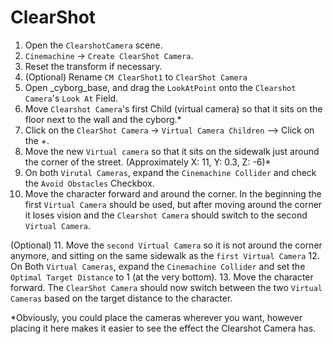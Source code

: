 # ClearShot
1. Open the `ClearshotCamera` scene.
2. `Cinemachine` -> `Create ClearShot Camera`.
3. Reset the transform if necessary.
4. (Optional) Rename `CM ClearShot1` to `ClearShot Camera`
5. Open _cyborg_base, and drag the `LookAtPoint` onto the `Clearshot Camera`'s `Look At` Field.
6. Move `Clearshot Camera`'s first Child (virtual camera) so that it sits on the floor next to the wall and the cyborg.*
7. Click on the `ClearShot Camera` -> `Virtual Camera Children` --> Click on the +.
8. Move the new `Virtual camera` so that it sits on the sidewalk just around the corner of the street. (Approximately X: 11, Y: 0.3, Z: -6)* 
9. On both `Virutal Cameras`, expand the `Cinemachine Collider` and check the `Avoid Obstacles` Checkbox.
10. Move the character forward and around the corner. In the beginning the first `Virtual Camera` should be used, but after moving around the corner it loses vision and the `Clearshot Camera` should switch to the second `Virtual Camera`.

(Optional)
11. Move the `second Virtual Camera` so it is not around the corner anymore, and sitting on the same sidewalk as the `first Virtual Camera`
12. On Both `Virtual Cameras`, expand the `Cinemachine Collider` and set the `Optimal Target Distance` to 1 (at the very bottom).
13. Move the character forward. The `ClearShot Camera` should now switch between the two `Virtual Cameras` based on the target distance to the character.


*Obviously, you could place the cameras wherever you want, however placing it here makes it easier to see the effect the Clearshot Camera has.